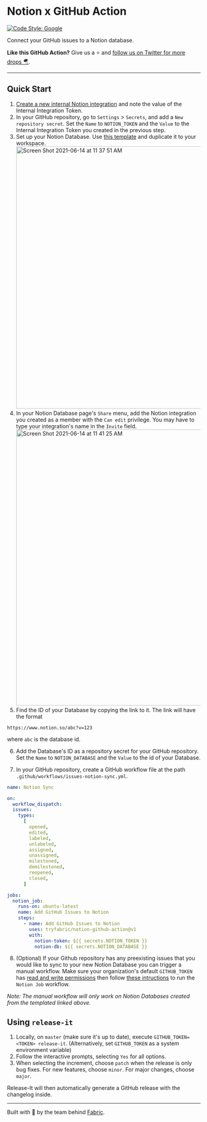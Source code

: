 # Notion x GitHub Action

[![Code Style: Google](https://img.shields.io/badge/code%20style-google-blueviolet.svg)](https://github.com/google/gts)

Connect your GitHub issues to a Notion database.

**Like this GitHub Action?** Give us a ⭐️ and [follow us on Twitter for more drops 🪂](https://twitter.com/tryfabric).

---

## Quick Start

1. [Create a new internal Notion integration](https://www.notion.so/my-integrations) and note the value of the Internal Integration Token.
2. In your GitHub repository, go to `Settings` > `Secrets`, and add a `New repository secret`. Set the `Name` to `NOTION_TOKEN` and the `Value` to the Internal Integration Token you created in the previous step.
3. Set up your Notion Database. Use [this template](https://www.notion.so/tryfabric/067329ee12044ec49b7db6b39b26920a?v=38dd7e968874436c810a5e604d2cf12c) and duplicate it to your workspace. <img width="683" alt="Screen Shot 2021-06-14 at 11 37 51 AM" src="https://user-images.githubusercontent.com/1459660/121919427-0194ed80-cd05-11eb-81e2-6692099afae7.png">
4. In your Notion Database page's `Share` menu, add the Notion integration you created as a member with the `Can edit` privilege. You may have to type your integration's name in the `Invite` field. <img width="719" alt="Screen Shot 2021-06-14 at 11 41 25 AM" src="https://user-images.githubusercontent.com/1459660/121919912-7f58f900-cd05-11eb-8e7b-960ba0d4519e.png">
5. Find the ID of your Database by copying the link to it. The link will have the format

```
https://www.notion.so/abc?v=123
```

where `abc` is the database id.

6. Add the Database's ID as a repository secret for your GitHub repository. Set the `Name` to `NOTION_DATABASE` and the `Value` to the id of your Database.

7. In your GitHub repository, create a GitHub workflow file at the path `.github/workflows/issues-notion-sync.yml`.

```yaml
name: Notion Sync

on:
  workflow_dispatch:
  issues:
    types:
      [
        opened,
        edited,
        labeled,
        unlabeled,
        assigned,
        unassigned,
        milestoned,
        demilestoned,
        reopened,
        closed,
      ]

jobs:
  notion_job:
    runs-on: ubuntu-latest
    name: Add GitHub Issues to Notion
    steps:
      - name: Add GitHub Issues to Notion
        uses: tryfabric/notion-github-action@v1
        with:
          notion-token: ${{ secrets.NOTION_TOKEN }}
          notion-db: ${{ secrets.NOTION_DATABASE }}
```

8. (Optional) If your Github repository has any preexisting issues that you would like to sync to your new Notion Database you can trigger a manual workflow. Make sure your organization's default `GITHUB_TOKEN` has [read and write permissions](https://docs.github.com/en/organizations/managing-organization-settings/disabling-or-limiting-github-actions-for-your-organization#setting-the-permissions-of-the-github_token-for-your-organization) then follow [these intructions](https://docs.github.com/en/actions/managing-workflow-runs/manually-running-a-workflow) to run the `Notion Job` workflow.

_Note: The manual workflow will only work on Notion Databases created from the templated linked above._

## Using `release-it`

1. Locally, on `master` (make sure it's up to date), execute `GITHUB_TOKEN=<TOKEN> release-it`. (Alternatively, set `GITHUB_TOKEN` as a system environment variable)
2. Follow the interactive prompts, selecting `Yes` for all options.
3. When selecting the increment, choose `patch` when the release is only bug fixes. For new features, choose `minor`. For major changes, choose `major`.

Release-It will then automatically generate a GitHub release with the changelog inside.

---

Built with 💙 by the team behind [Fabric](https://tryfabric.com).

